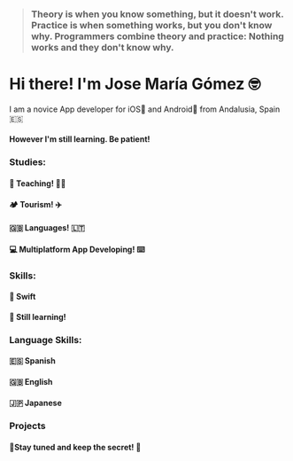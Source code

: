 >### Theory is when you know something, but it doesn't work. Practice is when something works, but you don't know why. Programmers combine theory and practice: Nothing works and they don't know why.


# Hi there! I'm Jose María Gómez :nerd_face:
I am a novice App developer for iOS:apple: and Android:robot: from Andalusia, Spain :es:

#### However I'm still learning. Be patient!

### Studies:
 #### :book: Teaching! :man_teacher:
 #### :camping: Tourism! :airplane:
 #### :uk:  Languages! :lithuania:
 #### :computer:  Multiplatform App Developing! :keyboard:

### Skills:
#### :blue_book: Swift
#### :book: Still learning!


### Language Skills:

#### :es: Spanish
#### :uk: English
#### :jp: Japanese

### Projects

#### :shushing_face:Stay tuned and keep the secret! :shushing_face:
